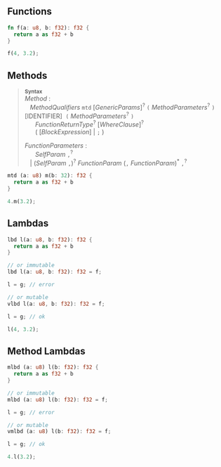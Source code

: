 ## Functions
```rust
fn f(a: u8, b: f32): f32 {
  return a as f32 + b
}

f(4, 3.2);
```
## Methods
> **<sup>Syntax</sup>**\
> _Method_ :\
> &nbsp;&nbsp; _MethodQualifiers_ `mtd` [_GenericParams_]<sup>?</sup>&nbsp;`(` _MethodParameters_<sup>?</sup> `)` [IDENTIFIER]&nbsp; `(` _MethodParameters_<sup>?</sup> `)`\
> &nbsp;&nbsp; &nbsp;&nbsp; _FunctionReturnType_<sup>?</sup> [_WhereClause_]<sup>?</sup>\
> &nbsp;&nbsp; &nbsp;&nbsp; ( [_BlockExpression_] | `;` )
>
> _FunctionParameters_ :\
> &nbsp;&nbsp; &nbsp;&nbsp; _SelfParam_ `,`<sup>?</sup>\
> &nbsp;&nbsp; | (_SelfParam_ `,`)<sup>?</sup> _FunctionParam_ (`,` _FunctionParam_)<sup>\*</sup> `,`<sup>?</sup>
>
```rust
mtd (a: u8) m(b: 32): f32 {
  return a as f32 + b
}

4.m(3.2);
```
## Lambdas
```rust
lbd l(a: u8, b: f32): f32 {
  return a as f32 + b
}

// or immutable
lbd l(a: u8, b: f32): f32 = f;

l = g; // error

// or mutable
vlbd l(a: u8, b: f32): f32 = f;

l = g; // ok

l(4, 3.2);
```
## Method Lambdas
```rust
mlbd (a: u8) l(b: f32): f32 {
  return a as f32 + b
}

// or immutable
mlbd (a: u8) l(b: f32): f32 = f;

l = g; // error

// or mutable
vmlbd (a: u8) l(b: f32): f32 = f;

l = g; // ok

4.l(3.2);
```
